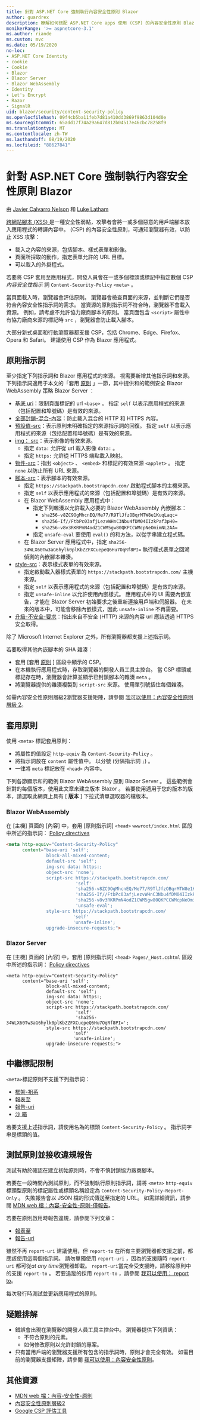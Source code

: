 ```yaml
---
title: 針對 ASP.NET Core 強制執行內容安全性原則 Blazor
author: guardrex
description: 瞭解如何搭配 ASP.NET Core apps 使用 (CSP) 的內容安全性原則 Blazor ，以協助防範跨網站腳本 (XSS) 攻擊。
monikerRange: '>= aspnetcore-3.1'
ms.author: riande
ms.custom: mvc
ms.date: 05/19/2020
no-loc:
- ASP.NET Core Identity
- cookie
- Cookie
- Blazor
- Blazor Server
- Blazor WebAssembly
- Identity
- Let's Encrypt
- Razor
- SignalR
uid: blazor/security/content-security-policy
ms.openlocfilehash: 09f4cb5ba11feb7d81a410dd3869f9863d104d0e
ms.sourcegitcommit: 65add17f74a29a647d812b04517e46cbc78258f9
ms.translationtype: MT
ms.contentlocale: zh-TW
ms.lasthandoff: 08/19/2020
ms.locfileid: "88627841"
---
```

# <a name="enforce-a-content-security-policy-for-aspnet-core-no-locblazor"></a>針對 ASP.NET Core 強制執行內容安全性原則 Blazor

由 [Javier Calvarro Nelson](https://github.com/javiercn) 和 [Luke Latham](https://github.com/guardrex)

[跨網站腳本 (XSS) ](xref:security/cross-site-scripting) 是一種安全性弱點，攻擊者會將一或多個惡意的用戶端腳本放入應用程式的轉譯內容中。  (CSP) 的內容安全性原則，可通知瀏覽器有效，以防止 XSS 攻擊：

* 載入之內容的來源，包括腳本、樣式表單和影像。
* 頁面所採取的動作，指定表單允許的 URL 目標。
* 可以載入的外掛程式。

若要將 CSP 套用至應用程式，開發人員會在一或多個標頭或標記中指定數個 CSP *內容安全性指示* 詞 `Content-Security-Policy` `<meta>` 。

當頁面載入時，瀏覽器會評估原則。 瀏覽器會檢查頁面的來源，並判斷它們是否符合內容安全性指示詞的需求。 當資源的原則指示詞不符合時，瀏覽器不會載入資源。 例如，請考慮不允許協力廠商腳本的原則。 當頁面包含 `<script>` 屬性中有協力廠商來源的標記時 `src` ，瀏覽器會防止載入腳本。

大部分新式桌面和行動瀏覽器都支援 CSP，包括 Chrome、Edge、Firefox、Opera 和 Safari。 建議使用 CSP 作為 Blazor 應用程式。

## <a name="policy-directives"></a>原則指示詞

至少指定下列指示詞和 Blazor 應用程式的來源。 視需要新增其他指示詞和來源。 下列指示詞適用于本文的「套用 [原則](#apply-the-policy) 」一節，其中提供和的範例安全 Blazor WebAssembly 策略 Blazor Server ：

* [基底 uri](https://developer.mozilla.org/docs/Web/HTTP/Headers/Content-Security-Policy/base-uri)：限制頁面標記的 url `<base>` 。 指定 `self` 以表示應用程式的來源（包括配置和埠號碼）是有效的來源。
* [全部封鎖-混合-內容](https://developer.mozilla.org/docs/Web/HTTP/Headers/Content-Security-Policy/block-all-mixed-content)：防止載入混合的 HTTP 和 HTTPS 內容。
* [預設值-src](https://developer.mozilla.org/docs/Web/HTTP/Headers/Content-Security-Policy/default-src)：表示原則未明確指定的來源指示詞的回復。 指定 `self` 以表示應用程式的來源（包括配置和埠號碼）是有效的來源。
* [img： src](https://developer.mozilla.org/docs/Web/HTTP/Headers/Content-Security-Policy/img-src)：表示影像的有效來源。
  * 指定 `data:` 允許從 url 載入影像 `data:` 。
  * 指定 `https:` 允許從 HTTPS 端點載入映射。
* [物件-src](https://developer.mozilla.org/docs/Web/HTTP/Headers/Content-Security-Policy/object-src)：指出 `<object>` 、 `<embed>` 和標記的有效來源 `<applet>` 。 指定 `none` 以防止所有 URL 來源。
* [腳本-src](https://developer.mozilla.org/docs/Web/HTTP/Headers/Content-Security-Policy/script-src)：表示腳本的有效來源。
  * 指定 `https://stackpath.bootstrapcdn.com/` 啟動程式腳本的主機來源。
  * 指定 `self` 以表示應用程式的來源（包括配置和埠號碼）是有效的來源。
  * 在 Blazor WebAssembly 應用程式中：
    * 指定下列雜湊以允許載入必要的 Blazor WebAssembly 內嵌腳本：
      * `sha256-v8ZC9OgMhcnEQ/Me77/R9TlJfzOBqrMTW8e1KuqLaqc=`
      * `sha256-If//FtbPc03afjLezvWHnC3Nbu4fDM04IIzkPaf3pH0=`
      * `sha256-v8v3RKRPmN4odZ1CWM5gw80QKPCCWMcpNeOmimNL2AA=`
    * 指定 `unsafe-eval` 要使用 `eval()` 的和方法，以從字串建立程式碼。
  * 在 Blazor Server 應用程式中，指定 `sha256-34WLX60Tw3aG6hylk0plKbZZFXCuepeQ6Hu7OqRf8PI=` 執行樣式表單之回溯偵測的內嵌腳本雜湊。
* [style-src](https://developer.mozilla.org/docs/Web/HTTP/Headers/Content-Security-Policy/style-src)：表示樣式表單的有效來源。
  * 指定啟動載入器樣式表單的 `https://stackpath.bootstrapcdn.com/` 主機來源。
  * 指定 `self` 以表示應用程式的來源（包括配置和埠號碼）是有效的來源。
  * 指定 `unsafe-inline` 以允許使用內嵌樣式。 應用程式中的 UI 需要內嵌宣告，才能在 Blazor Server 初始要求之後重新連接用戶端和伺服器。 在未來的版本中，可能會移除內嵌樣式，因此 `unsafe-inline` 不再需要。
* [升級-不安全-要求](https://developer.mozilla.org/docs/Web/HTTP/Headers/Content-Security-Policy/upgrade-insecure-requests)：指出來自不安全 (HTTP) 來源的內容 url 應該透過 HTTPS 安全取得。

除了 Microsoft Internet Explorer 之外，所有瀏覽器都支援上述指示詞。

若要取得其他內嵌腳本的 SHA 雜湊：

* 套用 [套用 [原則](#apply-the-policy) ] 區段中顯示的 CSP。
* 在本機執行應用程式時，存取瀏覽器的開發人員工具主控台。 當 CSP 標頭或標記存在時，瀏覽器會計算並顯示已封鎖腳本的雜湊 `meta` 。
* 將瀏覽器提供的雜湊複製到 `script-src` 來源。 使用單引號括住每個雜湊。

如需內容安全性原則層級2瀏覽器支援矩陣，請參閱 [我可以使用：內容安全性原則層級 2](https://www.caniuse.com/#feat=contentsecuritypolicy2)。

## <a name="apply-the-policy"></a>套用原則

使用 `<meta>` 標記套用原則：

* 將屬性的值設定 `http-equiv` 為 `Content-Security-Policy` 。
* 將指示詞放在 `content` 屬性值中。 以分號 (分隔指示詞 `;`) 。
* 一律將 `meta` 標記放在 `<head>` 內容中。

下列各節顯示和的範例 Blazor WebAssembly 原則 Blazor Server 。 這些範例會針對的每個版本，使用此文章來建立版本 Blazor 。 若要使用適用于您的版本的版本，請選取此網頁上具有 [ **版本** ] 下拉式清單選取器的檔版本。

### Blazor WebAssembly

在 [主機] 頁面的 [內容] 中，套用 [原則指示詞] `<head>` `wwwroot/index.html` 區段中所述的指示詞： [Policy directives](#policy-directives)

```html
<meta http-equiv="Content-Security-Policy" 
      content="base-uri 'self';
               block-all-mixed-content;
               default-src 'self';
               img-src data: https:;
               object-src 'none';
               script-src https://stackpath.bootstrapcdn.com/ 
                          'self' 
                          'sha256-v8ZC9OgMhcnEQ/Me77/R9TlJfzOBqrMTW8e1KuqLaqc=' 
                          'sha256-If//FtbPc03afjLezvWHnC3Nbu4fDM04IIzkPaf3pH0=' 
                          'sha256-v8v3RKRPmN4odZ1CWM5gw80QKPCCWMcpNeOmimNL2AA=' 
                          'unsafe-eval';
               style-src https://stackpath.bootstrapcdn.com/
                         'self'
                         'unsafe-inline';
               upgrade-insecure-requests;">
```

### Blazor Server

在 [主機] 頁面的 [內容] 中，套用 [原則指示詞] `<head>` `Pages/_Host.cshtml` 區段中所述的指示詞： [Policy directives](#policy-directives)

```cshtml
<meta http-equiv="Content-Security-Policy" 
      content="base-uri 'self';
               block-all-mixed-content;
               default-src 'self';
               img-src data: https:;
               object-src 'none';
               script-src https://stackpath.bootstrapcdn.com/ 
                          'self' 
                          'sha256-34WLX60Tw3aG6hylk0plKbZZFXCuepeQ6Hu7OqRf8PI=';
               style-src https://stackpath.bootstrapcdn.com/
                         'self' 
                         'unsafe-inline';
               upgrade-insecure-requests;">
```

## <a name="meta-tag-limitations"></a>中繼標記限制

`<meta>`標記原則不支援下列指示詞：

* [框架-祖系](https://developer.mozilla.org/docs/Web/HTTP/Headers/Content-Security-Policy/frame-ancestors)
* [報表至](https://developer.mozilla.org/docs/Web/HTTP/Headers/Content-Security-Policy/report-to)
* [報告-uri](https://developer.mozilla.org/docs/Web/HTTP/Headers/Content-Security-Policy/report-uri)
* [沙 箱](https://developer.mozilla.org/docs/Web/HTTP/Headers/Content-Security-Policy/sandbox)

若要支援上述指示詞，請使用名為的標頭 `Content-Security-Policy` 。 指示詞字串是標頭的值。

## <a name="test-a-policy-and-receive-violation-reports"></a>測試原則並接收違規報告

測試有助於確認在建立初始原則時，不會不慎封鎖協力廠商腳本。

若要在一段時間內測試原則，而不強制執行原則指示詞，請將 `<meta>` `http-equiv` 標頭型原則的標記屬性或標頭名稱設定為 `Content-Security-Policy-Report-Only` 。 失敗報告會以 JSON 檔的形式傳送至指定的 URL。 如需詳細資訊，請參閱 [MDN web 檔：內容-安全性-原則-僅報告](https://developer.mozilla.org/docs/Web/HTTP/Headers/Content-Security-Policy-Report-Only)。

若要在原則啟用時報告違規，請參閱下列文章：

* [報表至](https://developer.mozilla.org/docs/Web/HTTP/Headers/Content-Security-Policy/report-to)
* [報告-uri](https://developer.mozilla.org/docs/Web/HTTP/Headers/Content-Security-Policy/report-uri)

雖然不再 `report-uri` 建議使用，但 `report-to` 在所有主要瀏覽器都支援之前，都應該使用這兩個指示詞。 請勿單獨使用 `report-uri` ，因為的支援隨時 `report-uri` 都可從*at any time*瀏覽器卸載。 `report-uri`當完全受支援時，請移除原則中的支援 `report-to` 。 若要追蹤的採用 `report-to` ，請參閱 [我可以使用： report to](https://caniuse.com/#feat=mdn-http_headers_csp_content-security-policy_report-to)。

每次發行時測試並更新應用程式的原則。

## <a name="troubleshoot"></a>疑難排解

* 錯誤會出現在瀏覽器的開發人員工具主控台中。 瀏覽器提供下列資訊：
  * 不符合原則的元素。
  * 如何修改原則以允許封鎖的專案。
* 只有當用戶端的瀏覽器支援所有包含的指示詞時，原則才會完全有效。 如需目前的瀏覽器支援矩陣，請參閱 [我可以使用：內容安全性原則](https://caniuse.com/#search=Content-Security-Policy)。

## <a name="additional-resources"></a>其他資源

* [MDN web 檔：內容-安全性-原則](https://developer.mozilla.org/docs/Web/HTTP/Headers/Content-Security-Policy)
* [內容安全性原則層級2](https://www.w3.org/TR/CSP2/)
* [Google CSP 評估工具](https://csp-evaluator.withgoogle.com/)

